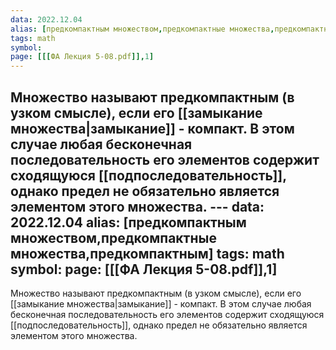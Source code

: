 ```yaml
---
data: 2022.12.04
alias: [предкомпактным множеством,предкомпактные множества,предкомпактным]
tags: math
symbol:
page: [[[ФА Лекция 5-08.pdf]],1]
---
```

Множество называют предкомпактным (в узком смысле), если его [[замыкание множества|замыкание]] - компакт. В этом случае любая бесконечная последовательность его элементов содержит сходящуюся [[подпоследовательность]], однако предел не обязательно является элементом этого множества.
                                                                                                                                                                                                                                                                                                                                                  ---
data: 2022.12.04
alias: [предкомпактным множеством,предкомпактные множества,предкомпактным]
tags: math
symbol:
page: [[[ФА Лекция 5-08.pdf]],1]
---
Множество называют предкомпактным (в узком смысле), если его [[замыкание множества|замыкание]] - компакт. В этом случае любая бесконечная последовательность его элементов содержит сходящуюся [[подпоследовательность]], однако предел не обязательно является элементом этого множества.
